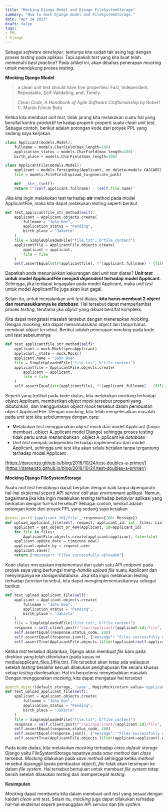 ```yaml
---
title: "Mocking Django Model and Django FileSystemStorage"
summary: "How to mock Django model and FileSystemStorage."
date: "Apr 24 2023"
draft: false
tags: 
- PPL
- Django
---
```


Sebagai _software developer_, tentunya kita sudah tak asing lagi dengan proses _testing_ pada aplikasi. Tapi apakah _test_ yang kita buat telah memenuhi _best practice_? Pada artikel ini, akan dibahas penerapan _mocking_ untuk mendukung proses _testing._

**Mocking Django Model**

> a clean unit test should have five properties: Fast, Independent, Repeatable, Self-Validating, and, Timely.
> 
> _Clean Code, A Handbook of Agile Software Craftsmanship_ by Robert C. Martin (Uncle Bob)

Ketika kita membuat _unit test,_ tidak jarang kita melakukan suatu hal yang bersifat kontra-produktif terhadap properti-properti suatu _clean unit test_. Sebagai contoh, berikut adalah potongan kode dari proyek PPL yang sedang saya kerjakan.

```python
class Applicant(models.Model):
    fullname = models.CharField(max_length=100)
    application_status = models.CharField(max_length=100)
    birth_place = models.CharField(max_length=100)

class ApplicantFile(models.Model):
    applicant = models.ForeignKey(Applicant, on_delete=models.CASCADE)
    file = models.FileField(upload_to=generate_path)

    def __str__(self):
    return f"{self.applicant.fullname} - {self.file.name}"
```

Jika kita ingin melakukan test terhadap __str__ method pada model ApplicantFile, maka kita dapat melakukan testing seperti berikut

``` python
def test_applicantfile_str_method(self):
    applicant = Applicant.objects.create(
        fullname = "John Doe",
        application_status = "Pending",
        birth_place = "Jakarta"
    )
    file = SimpleUploadedFile("file.txt", b"file_content")
    applicantfile = ApplicantFile.objects.create(
        applicant = applicant,
        file = file
    )
    self.assertEqual(str(applicantfile), f"{applicant.fullname} - {file.name}")
```

Dapatkah anda menunjukkan kekurangan dari _unit test_ diatas? **_Unit test_ untuk model ApplicantFile menjadi _dependent_ terhadap model Applicant**. Sehingga, jika terdapat kegagalan pada model Applicant, maka _unit test_ untuk model ApplicantFile juga akan ikut gagal.

Selain itu, untuk menjalankan _unit test_ diatas, **kita harus membuat 2 _object_ dan memasukkannya ke _database_**. Hal tersebut dapat memperlambat proses _testing_, terutama jika _object_ yang dibuat bersifat kompleks.

Kita dapat mengatasi masalah tersebut dengan menerapkan _mocking_. Dengan _mocking_, kita dapat mensimulasikan _object_ lain tanpa harus membuat _object_ tersebut. Berikut adalah penerapan _mocking_ pada kode _unit test_ sebelumnnya

```python
def test_applicantfile_str_method(self):
    applicant = mock.Mock(spec=Applicant)
    applicant._state = mock.Mock()
    applicant.name = "John Doe"
    file = SimpleUploadedFile("file.txt", b"file_content")
    applicantfile = ApplicantFile.objects.create(
        applicant = applicant,
        file = file
    )
    self.assertEqual(str(applicantfile), f"{applicant.fullname} - {file.name}")
```

Seperti yang terlihat pada kode diatas, kita melakukan _mocking_ terhadap _object_ Applicant, memberikan _object mock_ tersebut properti yang dibutuhkan, dan menggunakan _object mock_ tersebut dalam pembuatan _object_ ApplicantFile. Dengan _mocking_, kita telah menyelesaikan masalah pada _unit test_ kita sebelumnnya dengan cara:

*   Melakukan _test_ menggunakan _object mock_ dari model Applicant (tanpa membuat _object A_pplicant model Django) sehingga proses testing tidak perlu untuk menambahkan _object A_pplicant ke _database_
*   _Unit test_ menjadi independen terhadap implementasi dari model Applicant, sehingga _unit test_ kita akan selalu berjalan tanpa tergantung terhadap model Applicant

[https://dareenzo.github.io/blog/2018/10/24/test-doubles-a-primer/](https://dareenzo.github.io/blog/2018/10/24/test-doubles-a-primer/)

**Mocking Django FileSystemStorage**

Suatu _unit test_ hendaknya dapat berjalan dengan baik tanpa dipengaruhi hal-hal eksternal seperti API _service call_ atau _environment_ aplikasi. Namun, bagaimana jika kita ingin melakukan _testing_ terhadap _behavior_ aplikasi yang berkaitan dengan hal-hal tersebut? Sebagai contoh, berikut adalah potongan kode dari proyek PPL yang sedang saya kerjakan

```python
@route.post('{applicant_id}/file', response={200: Message})
def upload_applicant_file(self, request, applicant_id: int, files: List[UploadedFile] = File(...)):
    applicant = get_object_or_404(Applicant, id=applicant_id)
    for file in files:
        ApplicantFile.objects.create(applicant=applicant, file=file)
    applicant.update_date = timezone.now()
    applicant.update_by = request.user
    applicant.save()
    return {"message": "Files successfully uploaded"}
```

Kode diatas merupakan implementasi dari salah satu API _endpoint_ pada proyek saya yang berfungsi meng-_handle upload file_ suatu Applicant dan menyimpanya ke _storage_/_database_. Jika kita ingin melakukan testing terhadap _function_ tersebut, kita dapat mengimplementasikannya sebagai berikut

```python
def test_upload_applicant_file(self):
    applicant = Applicant.objects.create(
        fullname = "John Doe",
        application_status = "Pending",
        birth_place = "Jakarta"
    )
    file = SimpleUploadedFile("file.txt", b"file_content")
    response = self.client.post(f"/api/applicant/{applicant.id}/file", data={'files': [file]})
    self.assertEqual(response.status_code, 200)
    self.assertEqual(response.json(), {"message": "Files successfully uploaded"})
    self.assertTrue(ApplicantFile.objects.filter(applicant=self.applicant).exists())
```

Ketika _test_ tersebut dijalankan, Django akan membuat _file_ baru pada direktori yang telah ditentukan (pada kasus ini media/applicant\_files\_1/file.txt). _File_ tersebut akan tetap ada walaupun setelah _testing_ berakhir kecuali dilakukan penghapusan file secara khusus setiap _testing_ diselesaikan. Hal ini berpotensi menyebabkan masalah. Dengan menggunakan _mocking_, kita dapat mengatasi hal tersebut

```python
@patch.object(default_storage, 'save', MagicMock(return_value='applicant_files/1/file.txt'))
def test_upload_applicant_file(self):
    applicant = Applicant.objects.create(
        fullname = "John Doe",
        application_status = "Pending",
        birth_place = "Jakarta"
    )
    file = SimpleUploadedFile("file.txt", b"file_content")
    response = self.client.post(f"/api/applicant/{applicant.id}/file", data={'files': [file]})
    self.assertEqual(response.status_code, 200)
    self.assertEqual(response.json(), {"message": "Files successfully uploaded"})
    self.assertTrue(ApplicantFile.objects.filter(applicant=applicant).exists())
```

Pada kode diatas, kita melakukan _mocking_ terhadap _class default storage_ Django yaitu FileSystemStorage tepatnya pada _save method_ dari _class_ tersebut. _Mocking_ dilakukan pada _save method_ sehingga ketika _method_ tersebut dipanggil (pada pembuatan _object_), _file_ tidak akan tersimpan ke dalam _file system_. Hal tersebut bertujuan untuk membuat _file system_ tetap bersih setelah dilakukan _testing_ dan mempercepat _testing_.

**Kesimpulan**

_Mocking_ dapat membantu kita dalam membuat _unit test_ yang sesuai dengan kaidah _clean unit test_. Selain itu, _mocking_ juga dapat dilakukan terhadap hal-hal eksternal seperti pemanggilan API _service_ dan _file system_.
